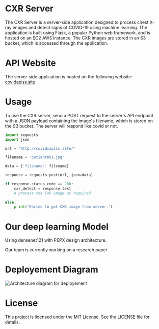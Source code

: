 # CXR Server
The CXR Server is a server-side application designed to process chest X-ray images and detect signs of COVID-19 using machine learning. The application is built using Flask, a popular Python web framework, and is hosted on an EC2 AWS instance. The CXR images are stored in an S3 bucket, which is accessed through the application.

# API Website
The server-side application is hosted on the following website: [covidapiss.site](https://covidapiss.site/)

# Usage
To use the CXR server, send a POST request to the server's API endpoint with a JSON payload containing the image's filename, which is stored on the S3 bucket. The server will respond like covid or not.

```python
import requests
import json

url = 'http://covidxapiss.site/'

filename = 'patient001.jpg'

data = {'filename': filename}

response = requests.post(url, json=data)

if response.status_code == 200:
    cxr_detect = response.text
    # process the CXR image as required
    
else:
    print('Failed to get CXR image from server.')
```

# Our deep learning Model
Using densenet121 with PEPX design architecture.

Our team is currently working on a research paper 

# Deployement Diagram
 ![Architecture diagram for deployement](https://covidapiss.s3.jp-tok.cloud-object-storage.appdomain.cloud/Untitled%20Diagram.drawio%20(2).png) 

# License
This project is licensed under the MIT License. See the LICENSE file for details.
